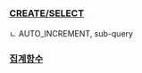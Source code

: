 ### [CREATE/SELECT](https://github.com/yeRim650/TIL/blob/main/DB/SQL/select_ex.sql)   
  ㄴ AUTO_INCREMENT, sub-query
### [집계함수](https://github.com/yeRim650/TIL/blob/main/DB/SQL/aggregate_function.sql)
